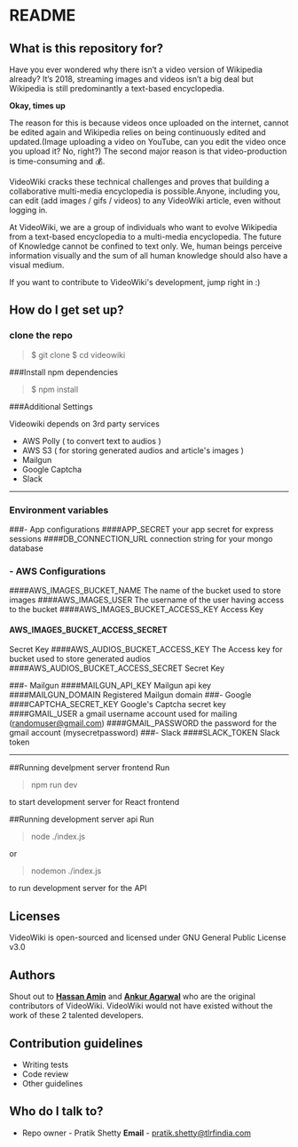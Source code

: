 # README #


## What is this repository for? ##

Have you ever wondered why there isn’t a video version of Wikipedia already? It’s 2018, streaming images and videos isn’t a big deal but Wikipedia is still predominantly a text-based encyclopedia.

**Okay, times up**

The reason for this is because videos once uploaded on the internet, cannot be edited again and Wikipedia relies on being continuously edited and updated.(Image uploading a video on YouTube, can you edit the video once you upload it? No, right?) The second major reason is that video-production is time-consuming and 💰.

VideoWiki cracks these technical challenges and proves that building a collaborative multi-media encyclopedia is possible.Anyone, including you, can edit (add images / gifs / videos) to any VideoWiki article, even without logging in.

At VideoWiki, we are a group of individuals who want to evolve Wikipedia from a text-based encyclopedia to a multi-media encyclopedia.
The future of Knowledge cannot be confined to text only. We, human beings perceive information visually and the sum of all human knowledge should also have a visual medium.
 
If you want to contribute to VideoWiki's development, jump right in :) 

## How do I get set up? ##


### clone the repo
> $ git clone 
$ cd videowiki

###Install npm dependencies
> $ npm install

###Additional Settings

Videowiki depends on 3rd party services 
- AWS Polly ( to convert text to audios )
- AWS S3 ( for storing generated audios and article's images )
- Mailgun
- Google Captcha
- Slack

------------


### Environment variables

###- App configurations
####APP_SECRET 
your app secret for express sessions
####DB_CONNECTION_URL
connection string for your mongo database

### - AWS Configurations
####AWS_IMAGES_BUCKET_NAME
The name of the bucket used to store images
####AWS_IMAGES_USER
The username of the user having access to the bucket 
####AWS_IMAGES_BUCKET_ACCESS_KEY
Access Key
#### AWS_IMAGES_BUCKET_ACCESS_SECRET
Secret Key
####AWS_AUDIOS_BUCKET_ACCESS_KEY
The Access key for bucket used to store generated audios
####AWS_AUDIOS_BUCKET_ACCESS_SECRET
Secret Key

###- Mailgun
####MAILGUN_API_KEY
Mailgun api key 
####MAILGUN_DOMAIN
Registered Mailgun domain
###- Google
####CAPTCHA_SECRET_KEY
Google's Captcha secret key
####GMAIL_USER
a gmail username account used for mailing (randomuser@gmail.com)
####GMAIL_PASSWORD
the password for the gmail account (mysecretpassword)
###- Slack
####SLACK_TOKEN
Slack token

------------


##Running develpment server frontend 
Run 
> npm run dev

to start development server for React frontend

##Running development server api
Run
> node ./index.js

or
> nodemon ./index.js

to run development server for the API

## Licenses ##

VideoWiki is open-sourced and licensed under GNU General Public License v3.0  

## Authors ##

Shout out to [**Hassan Amin**](https://github.com/hassanamin994) and [**Ankur Agarwal**](https://github.com/ankur-agarwal) who are the original contributors of VideoWiki. VideoWiki would not have existed without the work of these 2 talented developers.   

## Contribution guidelines ##

* Writing tests
* Code review
* Other guidelines

## Who do I talk to? ##

* Repo owner - Pratik Shetty 
**Email** - pratik.shetty@tlrfindia.com 

